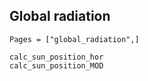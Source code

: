 ## Global radiation

```@index
Pages = ["global_radiation",]
```

```@docs
calc_sun_position_hor
calc_sun_position_MOD
```
